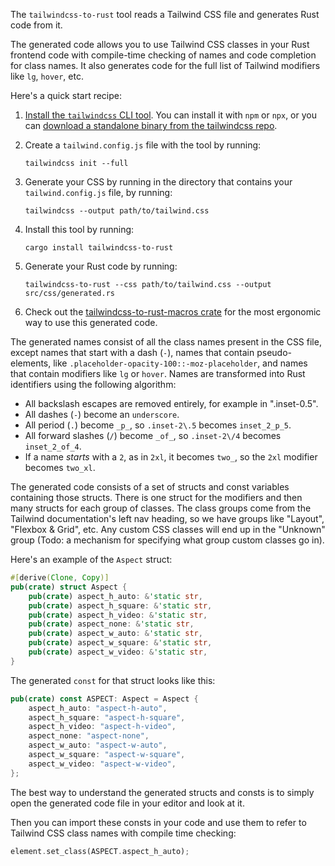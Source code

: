 The `tailwindcss-to-rust` tool reads a Tailwind CSS file and generates Rust
code from it.

The generated code allows you to use Tailwind CSS classes in your Rust
frontend code with compile-time checking of names and code completion for
class names. It also generates code for the full list of Tailwind modifiers
like `lg`, `hover`, etc.

Here's a quick start recipe:

1. [Install the `tailwindcss` CLI
   tool](https://tailwindcss.com/docs/installation). You can install it with
   `npm` or `npx`, or you can [download a standalone binary from the
   tailwindcss repo](https://github.com/tailwindlabs/tailwindcss/releases).
2. Create a `tailwind.config.js` file with the tool by running:

   ```
   tailwindcss init --full
   ```

3. Generate your CSS by running in
   the directory that contains your `tailwind.config.js` file, by running:

   ```
   tailwindcss --output path/to/tailwind.css
   ```

4. Install this tool by running:

   ```
   cargo install tailwindcss-to-rust
   ```

5. Generate your Rust code by running:

   ```
   tailwindcss-to-rust --css path/to/tailwind.css --output src/css/generated.rs
   ```

6. Check out the [tailwindcss-to-rust-macros
   crate](https://crates.io/crates/tailwindcss-to-rust-macros) for the most
   ergonomic way to use this generated code.

The generated names consist of all the class names present in the CSS file,
except names that start with a dash (`-`), names that contain pseudo-elements,
like `.placeholder-opacity-100::-moz-placeholder`, and names that contain
modifiers like `lg` or `hover`. Names are transformed into Rust identifiers
using the following algorithm:

* All backslash escapes are removed entirely, for example in ".inset-0\.5".
* All dashes (`-`) become an `underscore`.
* All period (`.`) become `_p_`, so `.inset-2\.5` becomes `inset_2_p_5`.
* All forward slashes (`/`) become `_of_`, so `.inset-2\/4` becomes
  `inset_2_of_4`.
* If a name *starts* with a `2`, as in `2xl`, it becomes `two_`, so the `2xl`
  modifier becomes `two_xl`.

The generated code consists of a set of structs and const variables containing
those structs. There is one struct for the modifiers and then many structs for
each group of classes. The class groups come from the Tailwind documentation's
left nav heading, so we have groups like "Layout", "Flexbox & Grid", etc. Any
custom CSS classes will end up in the "Unknown" group (Todo: a mechanism for
specifying what group custom classes go in).

Here's an example of the `Aspect` struct:

```rust
#[derive(Clone, Copy)]
pub(crate) struct Aspect {
    pub(crate) aspect_h_auto: &'static str,
    pub(crate) aspect_h_square: &'static str,
    pub(crate) aspect_h_video: &'static str,
    pub(crate) aspect_none: &'static str,
    pub(crate) aspect_w_auto: &'static str,
    pub(crate) aspect_w_square: &'static str,
    pub(crate) aspect_w_video: &'static str,
}
```

The generated `const` for that struct looks like this:

```rust
pub(crate) const ASPECT: Aspect = Aspect {
    aspect_h_auto: "aspect-h-auto",
    aspect_h_square: "aspect-h-square",
    aspect_h_video: "aspect-h-video",
    aspect_none: "aspect-none",
    aspect_w_auto: "aspect-w-auto",
    aspect_w_square: "aspect-w-square",
    aspect_w_video: "aspect-w-video",
};
```

The best way to understand the generated structs and consts is to simply open
the generated code file in your editor and look at it.

Then you can import these consts in your code and use them to refer to
Tailwind CSS class names with compile time checking:

```rust
element.set_class(ASPECT.aspect_h_auto);
```

